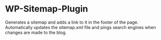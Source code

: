 # WP-Sitemap-Plugin
Generates a sitemap and adds a link to it in the footer of the page. Automatically updates the sitemap.xml file and pings search engines when changes are made to the blog.
